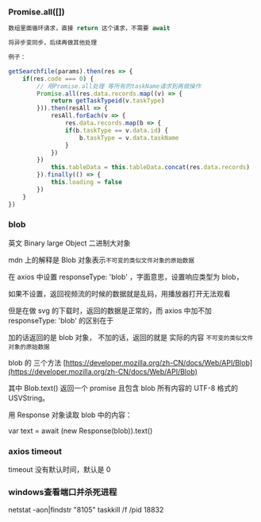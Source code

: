 ### Promise.all([])
```js
数组里面循环请求，直接 return 这个请求，不需要 await

将异步变同步，后续再做其他处理

例子：

getSearchfile(params).then(res => {
    if(res.code === 0) {
        // 用Promise.all处理 等所有的taskName请求到再做操作
        Promise.all(res.data.records.map((v) => {
            return getTaskTypeid(v.taskType)
        })).then(resAll => {
            resAll.forEach(v => {
                res.data.records.map(b => {
                if(b.taskType == v.data.id) {
                    b.taskType = v.data.taskName
                }
            })
        })
            this.tableData = this.tableData.concat(res.data.records)
        }).finally(() => {
            this.loading = false
        })
    }
})
```

### blob

英文 Binary large Object 二进制大对象

mdn 上的解释是 Blob 对象表示`不可变的类似文件对象的原始数据`

在 axios 中设置 responseType: 'blob' ，字面意思，设置响应类型为 blob，

如果不设置，返回视频流的时候的数据就是乱码，用播放器打开无法观看

但是在做 svg 的下载时，返回的数据是正常的，而 axios 中加不加 responseType: 'blob' 的区别在于

加的话返回的是 blob 对象， 不加的话，返回的就是 实际的内容 `不可变的类似文件对象的原始数据`

blob 的 三个方法 [https://developer.mozilla.org/zh-CN/docs/Web/API/Blob](https://developer.mozilla.org/zh-CN/docs/Web/API/Blob)

其中 Blob.text() 返回一个 promise 且包含 blob 所有内容的 UTF-8 格式的 USVString。

用 Response 对象读取 blob 中的内容：

var text = await (new Response(blob)).text() 

### axios timeout

timeout 没有默认时间，默认是 0

### windows查看端口并杀死进程

netstat -aon|findstr "8105"
taskkill /f /pid 18832
